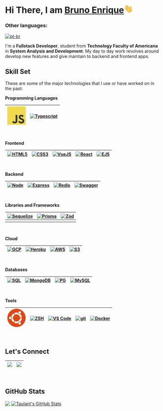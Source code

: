 <h1>Hi There, I am <a  href="https://github.com/BrunoEnriqueB">Bruno Enrique</a><a target="_blank" href=""><img  src="https://raw.githubusercontent.com/ABSphreak/ABSphreak/master/gifs/Hi.gif" width="30px"></a></h1>

### Other languages: <br>

[![pt-br](https://img.shields.io/badge/lang-pt--br-green.svg)](https://github.com/BrunoEnriqueB/BrunoEnriqueB/blob/main/README.md)

I'm a **Fullstack Developer**, student from **Technology Faculty of Americana** in **System Analysis and Development**. My day to day work revolves around develop new features and give maintain to backend and frontend apps.

## Skill Set

These are some of the major technologies that I use or have worked on in the past:

**Programming Languages**

| <a target="_blank" href="https://developer.mozilla.org/en-US/docs/Web/JavaScript"><img alt="JS" title="JavaScript" width="60px" src="https://raw.githubusercontent.com/github/explore/master/topics/javascript/javascript.png"></a> | <a target="_blank" href="https://www.typescriptlang.org/"><img title="TS" alt="Typescript" width="60px" src="https://cdn.icon-icons.com/icons2/2107/PNG/512/file_type_typescript_official_icon_130107.png"></a> |
| ------------------------------------------------------------------------------------------------------------------------------------------------------------------------------------------------------------------- | ----------------------------------------------------------------------------------------------------------------------------------------------------------------------------------------------- |

<br>

**Frontend**

| <a target="_blank" href="https://developer.mozilla.org/en-US/docs/Web/HTML/"><img alt="HTML5" title="HTML5" width="60px" src="https://clipartcraft.com/images/html5-logo-web-1.png"></a> | <a target="_blank" href="https://developer.mozilla.org/en-US/docs/Web/CSS"><img title="CSS3" alt="CSS3" width="60px" src="https://www.freepnglogos.com/uploads/html5-logo-png/html5-logo-css-logo-png-transparent-svg-vector-bie-supply-9.png"></a> | <a target="_blank" href="https://vuejs.org/"><img title="VueJS" alt="VueJS" width="60px" src="https://upload.wikimedia.org/wikipedia/commons/thumb/9/95/Vue.js_Logo_2.svg/1200px-Vue.js_Logo_2.svg.png"></a> | <a target="_blank" href="https://react.dev/"><img title="React" alt="React" width="60px" src="https://vectorified.com/images/icon-react-native-24.png"></a> | <a target="_blank" href="https://ejs.co/"><img title="EJS" alt="EJS" width="60px" src="https://nift.dev/images/ejs.png"></a> |
| ------------------------------------------------------------------------------------------------------------------------------------------------------------------------ | ----------------------------------------------------------------------------------------------------------------------------------------------------------------------------------------------------------------------------------- | -------------------------------------------------------------------------------------------------------------------------------------------------------------------------------------------- | ------------------------------------------------------------------------------------------------------------------------------------------- | ------------------------------------------------------------------------------------------------------------ |

<br>

**Backend**

| <a target="_blank" href="https://nodejs.org/en"><img alt="Node" title="Nodejs" width="60px" src="https://download.logo.wine/logo/Node.js/Node.js-Logo.wine.png"></a> | <a target="_blank" href="https://expressjs.com/"><img title="Express" alt="Express" width="60px" src="https://www.mementotech.in/assets/images/icons/express.png"></a> | <a target="_blank" href="https://redis.io/"><img title="Redis" alt="Redis" width="60px" src="https://download.logo.wine/logo/Redis/Redis-Logo.wine.png"></a> | <a target="_blank" href="https://swagger.io/"><img title="Swagger" alt="Swagger" width="60px" src="https://www.torocloud.com/hubfs/Imported_Blog_Media/swagger-logo.png"></a> |
| ---------------------------------------------------------------------------------------------------------------------------------------------------- | ------------------------------------------------------------------------------------------------------------------------------------------------------ | -------------------------------------------------------------------------------------------------------------------------------------------- | ------------------------------------------------------------------------------------------------------------------------------------------------------------- |

<br>

**Libraries and Frameworks**

| <a target="_blank" href="https://sequelize.org/"><img title="Sequelize" alt="Sequelize" width="60px" src="https://icon-icons.com/downloadimage.php?id=146349&root=2415/PNG/512/&file=sequelize_original_wordmark_logo_icon_146349.png"></a> | <a target="_blank" href="https://www.prisma.io/"><img title="Prisma" alt="Prisma" width="60px" src="https://res.cloudinary.com/practicaldev/image/fetch/s--iDkWTEBC--/c_imagga_scale,f_auto,fl_progressive,h_420,q_auto,w_1000/https://dev-to-uploads.s3.amazonaws.com/i/3bzg30pauwbl828gcl84.png"></a> | <a target="_blank" href="https://zod.dev/"><img title="Zod" alt="Zod" width="60px" src="https://miro.medium.com/v2/resize:fit:1200/1*2W1quxolV-_crLyDtbb6Tw.png"></a> |
| --------------------------------------------------------------------------------------------------------------------------------------------------------------------------------------------------------------------------- | --------------------------------------------------------------------------------------------------------------------------------------------------------------------------------------------------------------------------------------------------------------------------------------- | ----------------------------------------------------------------------------------------------------------------------------------------------------- |
|                                                                                                                                                                                                                             |

<br>

**Cloud**

| <a target="_blank" href="https://cloud.google.com/"><img title="Google Cloud Platform" alt="GCP" width="60px" src="https://clipground.com/images/gcp-logo-png-3.png"></a> | <a target="_blank" href="https://www.heroku.com/"><img title="Heroku" alt="Heroku" width="60px" src="https://img.icons8.com/color/48/000000/heroku.png"></a> | <a target="_blank" href="https://aws.amazon.com/"><img title="Amazon Web Services" alt="AWS" width="60px" src="https://www.pngplay.com/wp-content/uploads/3/Amazon-Web-Services-AWS-Logo-Transparent-PNG.png"></a> | <a target="_blank" href="https://aws.amazon.com/s3/"><img title="S3" alt="S3" width="60px" src="https://fathomtech.io/blog/aws-s3-cloudfront/amazon-s3.png"></a> |
| --------------------------------------------------------------------------------------------------------------------------------------------------------- | -------------------------------------------------------------------------------------------------------------------------------------------- | -------------------------------------------------------------------------------------------------------------------------------------------------------------------------------------------------- | ------------------------------------------------------------------------------------------------------------------------------------------------ |

<br>

**Databases**

| <a target="_blank" href="https://www.w3schools.com/whatis/whatis_sql.asp"><img title="SQL" alt="SQL" width="60px" src="https://www.freeiconspng.com/uploads/sql-server-icon-png-29.png"></a> | <a target="_blank" href="https://www.mongodb.com/"><img title="MongoDB" alt="MongoDB" width="60px" src="https://branditechture.agency/brand-logos/wp-content/uploads/2022/09/MongoDB-1.png"></a> | <a target="_blank" href="https://www.postgresql.org/"><img title="Postgres" alt="PG" width="60px" src="https://static-00.iconduck.com/assets.00/postgres-icon-995x1024-e1h2435j.png"></a> | <a target="_blank" href="https://www.mysql.com/"><img title="MySQL" alt="MySQL" width="60px" src="https://pngimg.com/uploads/mysql/mysql_PNG23.png"></a> |
| ---------------------------------------------------------------------------------------------------------------------------------------------------------------------------- | -------------------------------------------------------------------------------------------------------------------------------------------------------------------------------- | ------------------------------------------------------------------------------------------------------------------------------------------------------------------------- | ---------------------------------------------------------------------------------------------------------------------------------------- |

<br>

**Tools**

| <a target="_blank" href="https://ubuntu.com/"><img title="Ubuntu" alt="Ubuntu" width="60px" src="https://raw.githubusercontent.com/github/explore/master/topics/ubuntu/ubuntu.png"></a> | <a target="_blank" href="https://github.com/ohmyzsh/ohmyzsh/wiki/Installing-ZSH"><img title="ZSH" alt="ZSH" width="60px" src="https://s3.amazonaws.com/ohmyzsh/oh-my-zsh-logo.png"></a> | <a target="_blank" href="https://code.visualstudio.com/"><img title="VS Code" alt="VS Code" width="60px" src="https://img.icons8.com/fluent/48/000000/visual-studio-code-2019.png"></a> | <a target="_blank" href="https://git-scm.com/"><img title="git" alt="git" width="60px" src="https://cdn.freebiesupply.com/logos/large/2x/git-icon-logo-png-transparent.png"></a> | <a target="_blank" href="https://www.docker.com/"><img title="Docker" alt="Docker" width="60px" src="https://logos-world.net/wp-content/uploads/2021/02/Docker-Symbol.png"></a> |
| ----------------------------------------------------------------------------------------------------------------------------------------------------------------------- | ----------------------------------------------------------------------------------------------------------------------------------------------------------------------- | ----------------------------------------------------------------------------------------------------------------------------------------------------------------------- | ---------------------------------------------------------------------------------------------------------------------------------------------------------------- | --------------------------------------------------------------------------------------------------------------------------------------------------------------- |

<br>

## Let's Connect

| <a target="_blank" href="https://www.linkedin.com/in/bruno-enrique/"><img src="https://cdn2.iconfinder.com/data/icons/social-media-2285/512/1_Linkedin_unofficial_colored_svg-128.png" width="40"></a> | <a target="_blank" href="https://mail.google.com/mail/u/0/?fs=1&to=brunobaronenrique@gmail.com&su=Hello&tf=cm"><img src="https://icon-library.com/images/gmail-icon-svg/gmail-icon-svg-28.jpg" width="40"></a> |
| -------------------------------------------------------------------------------------------------------------------------------------------------------------------------------------- | ---------------------------------------------------------------------------------------------------------------------------------------------------------------------------------------------- |

<br>

## GitHub Stats

<a target="_blank" href="https://github.com/taulantxhakli/taulantxhakli">
 <a target="_blank" href=""><img align="center" src="https://github-readme-stats.vercel.app/api/top-langs/?username=brunoenriqueb&hide=java,html,tex&title_color=ffffff&text_color=c9cacc&icon_color=blueviolet&bg_color=1d1f21&langs_count=3" /></a>
</a>
<a target="_blank" href="https://github.com/taulantxhakli/taulantxhakli">
 <a target="_blank" href=""><img align="center" src="https://github-readme-stats.vercel.app/api?username=brunoenriqueb&show_icons=true&line_height=27&count_private=true&title_color=ffffff&text_color=c9cacc&icon_color=blueviolet&bg_color=1d1f21" alt="Taulant's GitHub Stats" /></a>
</a>
